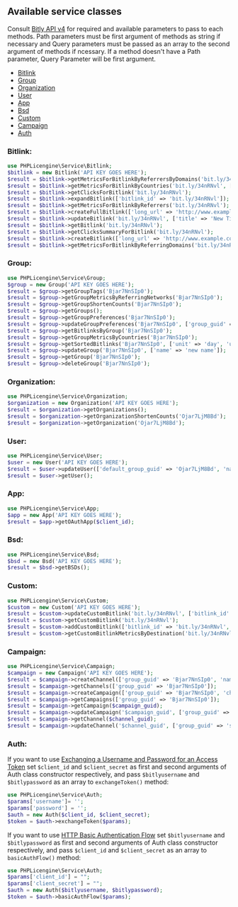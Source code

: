 
## Available service classes
Consult [Bitly API v4](https://dev.bitly.com/v4/) for required and available parameters to pass to each methods. Path parameters must be 
first argument of methods as string if necessary and Query parameters must be passed as an array to the second argument of methods if ncessary. 
If a method doesn't have a Path parameter, Query Parameter will be first argument.

* [Bitlink](#bitlink)
* [Group](#group)
* [Organization](#organization)
* [User](#user)
* [App](#app)
* [Bsd](#bsd)
* [Custom](#custom)
* [Campaign](#campaign)
* [Auth](#auth)

### Bitlink:
```php
use PHPLicengine\Service\Bitlink;
$bitlink = new Bitlink('API KEY GOES HERE');
$result = $bitlink->getMetricsForBitlinkByReferrersByDomains('bit.ly/34nRNvl');
$result = $bitlink->getMetricsForBitlinkByCountries('bit.ly/34nRNvl', ['unit' => 'day', 'units' => -1]);
$result = $bitlink->getClicksForBitlink('bit.ly/34nRNvl');
$result = $bitlink->expandBitlink(['bitlink_id' => 'bit.ly/34nRNvl']);
$result = $bitlink->getMetricsForBitlinkByReferrers('bit.ly/34nRNvl');
$result = $bitlink->createFullBitlink(['long_url' => 'http://www.example.com']);
$result = $bitlink->updateBitlink('bit.ly/34nRNvl', ['title' => 'New Title']);
$result = $bitlink->getBitlink('bit.ly/34nRNvl');
$result = $bitlink->getClicksSummaryForBitlink('bit.ly/34nRNvl');
$result = $bitlink->createBitlink(['long_url' => 'http://www.example.com']);
$result = $bitlink->getMetricsForBitlinkByReferringDomains('bit.ly/34nRNvl');
```

### Group:
```php
use PHPLicengine\Service\Group;
$group = new Group('API KEY GOES HERE');
$result = $group->getGroupTags('Bjar7NnSIp0');
$result = $group->getGroupMetricsByReferringNetworks('Bjar7NnSIp0');
$result = $group->getGroupShortenCounts('Bjar7NnSIp0');
$result = $group->getGroups();
$result = $group->getGroupPreferences('Bjar7NnSIp0');
$result = $group->updateGroupPreferences('Bjar7NnSIp0', ['group_guid' => '']);
$result = $group->getBitlinksByGroup('Bjar7NnSIp0');
$result = $group->getGroupMetricsByCountries('Bjar7NnSIp0');
$result = $group->getSortedBitlinks('Bjar7NnSIp0', ['unit' => 'day', 'units' => -1]);
$result = $group->updateGroup('Bjar7NnSIp0', ['name' => 'new name']);
$result = $group->getGroup('Bjar7NnSIp0');
$result = $group->deleteGroup('Bjar7NnSIp0');
```

### Organization:
```php
use PHPLicengine\Service\Organization;
$organization = new Organization('API KEY GOES HERE');
$result = $organization->getOrganizations();
$result = $organization->getOrganizationShortenCounts('Ojar7LjM8Bd');
$result = $organization->getOrganization('Ojar7LjM8Bd');
```

### User:
```php
use PHPLicengine\Service\User;
$user = new User('API KEY GOES HERE');
$result = $user->updateUser(['default_group_guid' => 'Ojar7LjM8Bd', 'name' => 'new name']);
$result = $user->getUser();
```

### App:
```php
use PHPLicengine\Service\App;
$app = new App('API KEY GOES HERE');
$result = $app->getOAuthApp($client_id);
```

### Bsd:
```php
use PHPLicengine\Service\Bsd;
$bsd = new Bsd('API KEY GOES HERE');
$result = $bsd->getBSDs();
```

### Custom:
```php
use PHPLicengine\Service\Custom;
$custom = new Custom('API KEY GOES HERE');
$result = $custom->updateCustomBitlink('bit.ly/34nRNvl', ['bitlink_id' => 'bit.ly/34nRNvl']);
$result = $custom->getCustomBitlink('bit.ly/34nRNvl');
$result = $custom->addCustomBitlink(['bitlink_id' => 'bit.ly/34nRNvl', 'custom_bitlink' => 'bit.ly/34furnr']);
$result = $custom->getCustomBitlinkMetricsByDestination('bit.ly/34nRNvl');
```

### Campaign:
```php
use PHPLicengine\Service\Campaign;
$campaign = new Campaign('API KEY GOES HERE');
$result = $campaign->createChannel(['group_guid' => 'Bjar7NnSIp0', 'name' => 'some name']);
$result = $campaign->getChannels(['group_guid' => 'Bjar7NnSIp0']);
$result = $campaign->createCampaign(['group_guid' => 'Bjar7NnSIp0', 'channel_guids' => ['some value']]);
$result = $campaign->getCampaigns(['group_guid' => 'Bjar7NnSIp0']);
$result = $campaign->getCampaign($campaign_guid);
$result = $campaign->updateCampaign('$campaign_guid', ['group_guid' => 'some value']);
$result = $campaign->getChannel($channel_guid);
$result = $campaign->updateChannel('$channel_guid', ['group_guid' => 'some value']);
```

### Auth:
If you want to use [Exchanging a Username and Password for an Access Token](https://dev.bitly.com/v4/#section/Exchanging-a-Username-and-Password-for-an-Access-Token)
set `$client_id` and `$client_secret` as first and second arguments of Auth class constructor respectively, and pass `$bitlyusername` and 
`$bitlypassword` as an array to `exchangeToken()` method:

```php
use PHPLicengine\Service\Auth;
$params['username']= '';
$params['password'] = '';
$auth = new Auth($client_id, $client_secret);
$token = $auth->exchangeToken($params);
```

If you want to use [HTTP Basic Authentication Flow](https://dev.bitly.com/v4/#section/HTTP-Basic-Authentication-Flow)
set `$bitlyusername` and `$bitlypassword` as first and second arguments of Auth class constructor respectively, and pass `$client_id` and 
`$client_secret` as an array to `basicAuthFlow()` method:

```php
use PHPLicengine\Service\Auth;
$params['client_id'] = "";
$params['client_secret'] = "";
$auth = new Auth($bitlyusername, $bitlypassword);
$token = $auth->basicAuthFlow($params);
```
